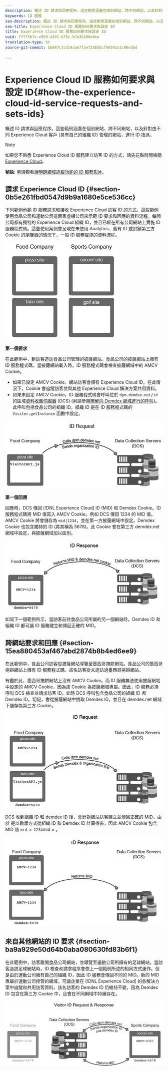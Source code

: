 ```yaml
---
description: 概述 ID 請求與回應程序。這些範例涵蓋在個別網站、跨不同網站，以及針對由不同 Experience Cloud 客戶 (具有自己的組織 ID) 管理的網站，進行 ID 指派。
keywords: ID 服務
seo-description: 概述 ID 請求與回應程序。這些範例涵蓋在個別網站、跨不同網站，以及針對由不同 Experience Cloud 客戶 (具有自己的組織 ID) 管理的網站，進行 ID 指派。
seo-title: Experience Cloud ID 服務如何要求與設定 ID
title: Experience Cloud ID 服務如何要求與設定 ID
uuid: ff7f5b7e-e959-4391-b75c-b7a36286e0ea
translation-type: ht
source-git-commit: bb687c1cd14aae7faef2565dcf9d041a1c06e3bd

---
```



# Experience Cloud ID 服務如何要求與設定 ID{#how-the-experience-cloud-id-service-requests-and-sets-ids}

概述 ID 請求與回應程序。這些範例涵蓋在個別網站、跨不同網站，以及針對由不同 Experience Cloud 客戶 (具有自己的組織 ID) 管理的網站，進行 ID 指派。

>[!NOTE]
>
>如果您不熟悉 Experience Cloud ID 服務建立訪客 ID 的方式，請先花點時間檢閱 [Experience Cloud](../mcvid-introduction/mcvid-cookies.md)。

**秘訣:** 另請觀看[說明跨網域追蹤功能的 ID 服務影片](https://helpx.adobe.com/tw//marketing-cloud-core/kb/MCID/CrossDomain.html)。

## 請求 Experience Cloud ID {#section-0b5e261fbd0547d9b9a1680e5ce536cc}

下列範例示範 ID 服務請求和接收 Experience Cloud 訪客 ID 的方式。這些範例使用食品公司和運動公司這兩家虛構公司來示範 ID 要求和回應的資料流程。每間公司都有獨特的 Experience Cloud 組織 ID，並且已經在所有公司網站上實施 ID 服務程式碼。這些使用案例會呈現在未使用 Analytics、舊有 ID 或封鎖第三方 Cookie 的瀏覽器的情況下，一般 ID 服務實施的資料流程。

![](assets/sample_sites.png)

**第一個要求**

在此範例中，新訪客造訪食品公司管理的披薩網站。食品公司的披薩網站上擁有 ID 服務程式碼。當披薩網站載入時，ID 服務程式碼會檢查披薩網域中的 AMCV Cookie。

* 如果已設定 AMCV Cookie，網站訪客會擁有 Experience Cloud ID。在此情況下，Cookie 會追蹤訪客並與其他 Experience Cloud 解決方案共用資料。
* 如果未設定 AMCV Cookie，ID 服務程式碼會呼叫位於 `dpm.demdex.net/id` 的區域[資料收集伺服器](https://marketing.adobe.com/resources/help/zh_TW/aam/?f=c_compcollect.html) (DCS) (另請參閱[瞭解向 Demdex 網域進行的呼叫](https://marketing.adobe.com/resources/help/zh_TW/aam/demdex-calls.html))。此呼叫包括食品公司的組織 ID。組織 ID 是在 ID 服務程式碼的 `Visitor.getInstance` 函數中設定。

![](assets/request1.png)

**第一個回應**

回應時，DCS 傳回 [!DNL Experience Cloud] ID (MID) 和 Demdex Cookie。ID 服務程式碼將 MID 值寫入 AMCV Cookie。例如 DCS 傳回 1234 的 MID 值。AMCV Cookie 將會儲存為 `mid|1234`，並在第一方披薩網域中設定。Demdex Cookie 也包含獨特的 ID (將其稱為 5678)。此 Cookie 會在第三方 demdex.net 網域中設定，與披薩網域加以區別。

![](assets/response1.png)

如同下一個範例所示，當訪客前往食品公司所屬的另一個網站時，Demdex ID 和組織 ID 都可讓 ID 服務建立和傳回正確的 MID。

## 跨網站要求和回應 {#section-15ea880453af467abd2874b8b4ed6ee9}

在此範例中，食品公司訪客從披薩網站導覽至墨西哥捲餅網站。食品公司的墨西哥捲餅網站上擁有 ID 服務程式碼。該名訪客從未造訪過墨西哥捲餅網站。

有鑑於此，墨西哥捲餅網站上沒有 AMCV Cookie。而 ID 服務無法使用披薩網站中設定的 AMCV Cookie，因為該 Cookie 為披薩網域專屬。因此，ID 服務必須呼叫 DCS 檢查並請求訪客 ID。此時 DCS 呼叫包含食品公司的組織 ID *和* Demdex ID。切記，會從披薩網站中挑取 Demdex ID，並且在 demdex.net 網域下儲存為第三方 Cookie。

![](assets/request2.png)

DCS 收到組織 ID 和 demdex ID 後，會針對網站訪客建立並傳回正確的 MID。由於 是以數學方式從組織 ID 和 Demdex ID 計算得來，因此 AMCV Cookie 包含 MID 值 `mid = 1234`mid = 。

![](assets/response2.png)

## 來自其他網站的 ID 要求 {#section-ba9a929e50d64b0aba080630fd83b6f1}

在此範例中，訪客離開食品公司網站，並導覽至運動公司所擁有的足球網站。當訪客造訪足球網站時，ID 檢查和請求程序會依上一個範例所述的相同方式運作。但是由於運動公司擁有自己的組織 ID，因此 ID 服務會傳回不同的 MID。新的 MID 專屬於運動公司控管的網域，可讓企業在 [!DNL Experience Cloud] 的各解決方案中追蹤和共用訪客資料。該名訪客的 Demdex ID 仍維持不變，因為 Demdex ID 包含在第三方 Cookie 中，且會在不同網域中持續存在。

![](assets/req_resp.png)

